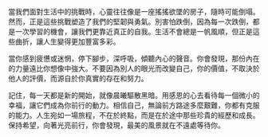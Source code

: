 當我們面對生活中的挑戰時，心靈往往像是一座搖搖欲墜的房子，隨時可能倒塌。然而，正是這些挑戰塑造了我們的堅韌與勇氣。別害怕跌倒，因為每一次跌倒，都是一次學習的機會，讓我們更靠近真正的自我。生活不會總是一帆風順，但正是這些曲折，讓人生變得更加豐富多彩。

當你感到疲憊或迷惘，停下腳步，深呼吸，傾聽內心的聲音。你會發現，那份內在的力量遠比你想像中強大。不要因為別人的眼光而改變自己，你的價值，不取決於他人的評價，而源自於你真實的存在和努力。

記住，每一天都是新的開始，就像晨曦驅散黑暗。用感恩的心去看待每一個微小的幸福，讓它們成為你前行的動力。相信自己，無論前方路途多麼艱難，你都有克服的能力。人生宛如一場旅程，不在於終點，而是在於途中那些珍貴的經歷和成長。保持希望，向著光亮前行，你會發現，最美的風景就在不遠處等待你。